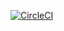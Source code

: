 [![CircleCI](https://circleci.com/gh/boutmo/google-calendar-crx/tree/master.svg?style=svg)](https://circleci.com/gh/boutmo/google-calendar-crx/tree/master)